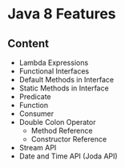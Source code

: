 # Java 8 Features

## Content
* Lambda Expressions
* Functional Interfaces
* Default Methods in Interface
* Static Methods in Interface
* Predicate
* Function
* Consumer
* Double Colon Operator
    * Method Reference
    * Constructor Reference
* Stream API
* Date and Time API (Joda API)

